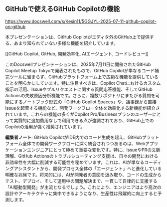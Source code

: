 ## GitHubで使えるGitHub Copilotの機能

https://www.docswell.com/s/Kesin11/5GGJYL-2025-07-11-github-copilot-on-github

本プレゼンテーションは、GitHub Copilotがエディタ外のGitHub上で提供する、あまり知られていない多様な機能を紹介しています。

[[GitHub Copilot, GitHub, 開発効率化, AIエージェント, コードレビュー]]

このDocswellプレゼンテーションは、2025年7月11日に開催されたGitHub Copilot Meetup Tokyoで発表されたもので、GitHub Copilotが単なるコード補完ツールに留まらず、GitHubプラットフォーム上で広範な機能を提供していることを明らかにしています。特に注目すべきは、Copilot Chatにおけるカスタム指示の活用、Issueやプルリクエストに関する質問応答機能、そしてGitHub Actionsの失敗原因分析機能です。さらに、複数リポジトリにまたがる質問を可能にするノートブック形式の「GitHub Copilot Spaces」や、議事録から直接Issueを起草する機能など、開発ワークフロー全体を効率化する新機能が紹介されています。これらの機能の多くがCopilot Pro/Businessプランのユーザーにとって実質的に追加費用なしで利用できる点が強調されており、GitHub上でのCopilotの活用が強く推奨されています。

**編集者ノート**: GitHub CopilotがIDE内でのコード生成を超え、GitHubプラットフォーム全体での開発ワークフローに深く統合されつつあるのは、Webアプリケーションエンジニアにとって極めて重要な変化です。特に、IssueやPRの文脈理解、GitHub Actionsのトラブルシューティング支援は、日々の開発における非効率性を大幅に削減する可能性を秘めています。これは、AIが単なるコーディングアシスタントから、開発プロセス全体の「エージェント」へと進化している明確な兆候です。将来的には、AIが開発者の意図を汲み取り、コードの生成からテスト、デプロイ、そして運用中の問題解決まで、一貫して自律的に支援する「AI駆動型開発」が主流となるでしょう。これにより、エンジニアはより高次の設計やアーキテクチャに集中できるようになり、生産性は飛躍的に向上すると予測します。